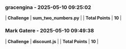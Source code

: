 ### gracengina - 2025-05-10 09:25:02
| **Challenge** | **sum_two_numbers.py** |
| **Total Points** | **10** |

### Mark Gatere - 2025-05-10 09:49:38
| **Challenge** | **discount.js** |
| **Total Points** | **10** |

